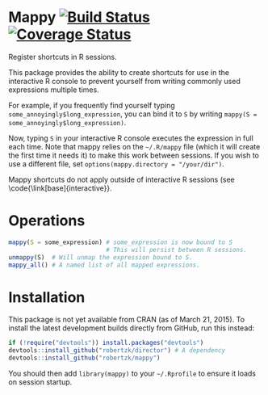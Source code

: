 Mappy [![Build Status](https://travis-ci.org/robertzk/mappy.svg?branch=master)](https://travis-ci.org/robertzk/mappy) [![Coverage Status](https://coveralls.io/repos/robertzk/mappy/badge.svg?branch=master)](https://coveralls.io/r/robertzk/mappy)
===========

Register shortcuts in R sessions.

This package provides the ability to create shortcuts for use in the
interactive R console to prevent yourself from writing commonly used
expressions multiple times.

For example, if you frequently find yourself typing `some_annoyingly$long_expression`,
you can bind it to `S` by writing `mappy(S = some_annoyingly$long_expression)`.

Now, typing `S` in your interactive R console executes the expression
in full each time. Note that mappy relies on the `~/.R/mappy` file (which it will
create the first time it needs it) to make this work between sessions.
If you wish to use a different file, set `options(mappy.directory = "/your/dir")`.

Mappy shortcuts do not apply outside of interactive R sessions (see
\code{\link[base]{interactive}}.

# Operations

```R
mappy(S = some_expression) # some_expression is now bound to S
                           # This will persist between R sessions.
unmappy(S)  # Will unmap the expression bound to S.
mappy_all() # A named list of all mapped expressions.
```

# Installation

This package is not yet available from CRAN (as of March 21, 2015).
To install the latest development builds directly from GitHub, run this instead:

```R
if (!require("devtools")) install.packages("devtools")
devtools::install_github("robertzk/director") # A dependency
devtools::install_github("robertzk/mappy")
```

You should then add `library(mappy)` to your `~/.Rprofile` to ensure it loads 
on session startup.

